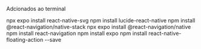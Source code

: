 Adcionados ao terminal 

npx expo install react-native-svg
npm install lucide-react-native
npm install @react-navigation/native-stack
npx expo install @react-navigation/native
npm install react-navigation
npm install expo
npm install react-native-floating-action --save
